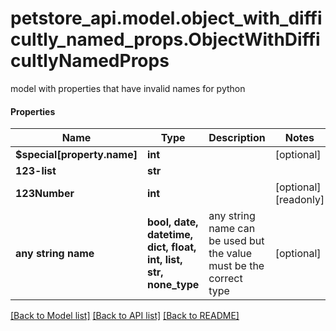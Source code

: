 # petstore_api.model.object_with_difficultly_named_props.ObjectWithDifficultlyNamedProps

model with properties that have invalid names for python

#### Properties
Name | Type | Description | Notes
------------ | ------------- | ------------- | -------------
**$special[property.name]** | **int** |  | [optional] 
**123-list** | **str** |  | 
**123Number** | **int** |  | [optional] [readonly] 
**any string name** | **bool, date, datetime, dict, float, int, list, str, none_type** | any string name can be used but the value must be the correct type | [optional]

[[Back to Model list]](../../README.md#documentation-for-models) [[Back to API list]](../../README.md#documentation-for-api-endpoints) [[Back to README]](../../README.md)

